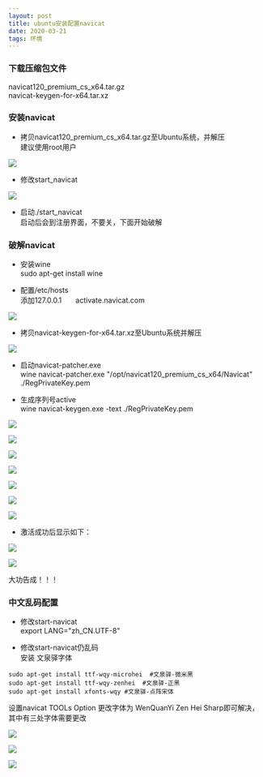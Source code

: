 ```yaml
---
layout: post
title: ubuntu安装配置navicat
date: 2020-03-21
tags: 环境
---  
```

### 下载压缩包文件          
navicat120_premium_cs_x64.tar.gz              
navicat-keygen-for-x64.tar.xz      

### 安装navicat      
- 拷贝navicat120_premium_cs_x64.tar.gz至Ubuntu系统，并解压            
建议使用root用户

![](https://jacky-wangjj.github.io/images/blog/env/ubuntu-install-navicat/markdown-img-paste-20200322141731782.png)

- 修改start_navicat            

![](https://jacky-wangjj.github.io/images/blog/env/ubuntu-install-navicat/markdown-img-paste-20200322141955417.png)

- 启动./start_navicat                
启动后会到注册界面，不要关，下面开始破解

### 破解navicat          
- 安装wine        
sudo apt-get install wine          

- 配置/etc/hosts          
添加127.0.0.1       activate.navicat.com         

![](https://jacky-wangjj.github.io/images/blog/env/ubuntu-install-navicat/markdown-img-paste-20200322142016813.png)

- 拷贝navicat-keygen-for-x64.tar.xz至Ubuntu系统并解压         

![](https://jacky-wangjj.github.io/images/blog/env/ubuntu-install-navicat/markdown-img-paste-20200322142028495.png)

- 启动navicat-patcher.exe        
wine navicat-patcher.exe "/opt/navicat120_premium_cs_x64/Navicat" ./RegPrivateKey.pem

- 生成序列号active           
wine navicat-keygen.exe -text ./RegPrivateKey.pem

![](https://jacky-wangjj.github.io/images/blog/env/ubuntu-install-navicat/markdown-img-paste-20200322142043265.png)

![](https://jacky-wangjj.github.io/images/blog/env/ubuntu-install-navicat/markdown-img-paste-20200322142053840.png)

![](https://jacky-wangjj.github.io/images/blog/env/ubuntu-install-navicat/markdown-img-paste-2020032214210031.png)

![](https://jacky-wangjj.github.io/images/blog/env/ubuntu-install-navicat/markdown-img-paste-20200322142106565.png)

![](https://jacky-wangjj.github.io/images/blog/env/ubuntu-install-navicat/markdown-img-paste-20200322142112415.png)

![](https://jacky-wangjj.github.io/images/blog/env/ubuntu-install-navicat/markdown-img-paste-20200322142119425.png)

![](https://jacky-wangjj.github.io/images/blog/env/ubuntu-install-navicat/markdown-img-paste-20200322142127981.png)

- 激活成功后显示如下：

![](https://jacky-wangjj.github.io/images/blog/env/ubuntu-install-navicat/markdown-img-paste-20200322142136862.png)

![](https://jacky-wangjj.github.io/images/blog/env/ubuntu-install-navicat/markdown-img-paste-20200322142207952.png)

大功告成！！！

### 中文乱码配置
- 修改start-navicat       
export LANG="zh_CN.UTF-8"       

- 修改start-navicat仍乱码      
安装 文泉驿字体     
```shell
sudo apt-get install ttf-wqy-microhei  #文泉驿-微米黑
sudo apt-get install ttf-wqy-zenhei  #文泉驿-正黑
sudo apt-get install xfonts-wqy #文泉驿-点阵宋体
```

设置navicat TOOLs Option 更改字体为  WenQuanYi Zen Hei Sharp即可解决，其中有三处字体需要更改      

![](https://jacky-wangjj.github.io/images/blog/env/ubuntu-install-navicat/markdown-img-paste-20200322144139436.png)

![](https://jacky-wangjj.github.io/images/blog/env/ubuntu-install-navicat/markdown-img-paste-20200322144149476.png)

![](https://jacky-wangjj.github.io/images/blog/env/ubuntu-install-navicat/markdown-img-paste-20200322144203294.png)
